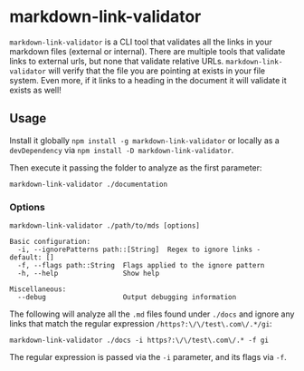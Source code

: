 # markdown-link-validator

`markdown-link-validator` is a CLI tool that validates all the links
in your markdown files (external or internal).
There are multiple tools that validate links to external urls, but none
that validate relative URLs. `markdown-link-validator` will verify that
the file you are pointing at exists in your file system. Even more, if
it links to a heading in the document it will validate it exists as well!


## Usage

Install it globally `npm install -g markdown-link-validator` or locally
as a `devDependency` via `npm install -D markdown-link-validator`.

Then execute it passing the folder to analyze as the first parameter:

```
markdown-link-validator ./documentation
```

### Options

```
markdown-link-validator ./path/to/mds [options]

Basic configuration:
  -i, --ignorePatterns path::[String]  Regex to ignore links - default: []
  -f, --flags path::String  Flags applied to the ignore pattern
  -h, --help                Show help

Miscellaneous:
  --debug                   Output debugging information
```

The following will analyze all the `.md` files found under `./docs` and
ignore any links that match the regular expression `/https?:\/\/test\.com\/.*/gi`:

`markdown-link-validator ./docs -i https?:\/\/test\.com\/.* -f gi`

The regular expression is passed via the `-i` parameter, and its flags via `-f`.
